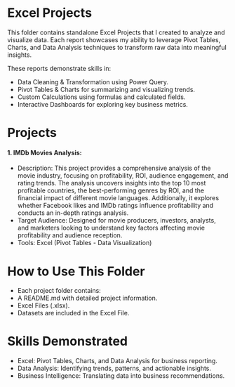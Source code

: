 
# Excel Projects

This folder contains standalone Excel Projects that I created to analyze and visualize data. Each report showcases my ability to leverage Pivot Tables, Charts, and Data Analysis techniques to transform raw data into meaningful insights.

These reports demonstrate skills in:

- Data Cleaning & Transformation using Power Query.
- Pivot Tables & Charts for summarizing and visualizing trends.
- Custom Calculations using formulas and calculated fields.
- Interactive Dashboards for exploring key business metrics.

# Projects
#### 1. IMDb Movies Analysis:
- Description: This project provides a comprehensive analysis of the movie industry, focusing on profitability, ROI, audience engagement, and rating trends. The analysis uncovers insights into the top 10 most profitable countries, the best-performing genres by ROI, and the financial impact of different movie languages. Additionally, it explores whether Facebook likes and IMDb ratings influence profitability and conducts an in-depth ratings analysis.
- Target Audience: Designed for movie producers, investors, analysts, and marketers looking to understand key factors affecting movie profitability and audience reception.
- Tools: Excel (Pivot Tables - Data Visualization)
  
# How to Use This Folder
- Each project folder contains:
-   A README.md with detailed project information.
-   Excel Files (.xlsx).
- Datasets are included in the Excel File.

# Skills Demonstrated
- Excel: Pivot Tables, Charts, and Data Analysis for business reporting.
- Data Analysis: Identifying trends, patterns, and actionable insights.
- Business Intelligence: Translating data into business recommendations.

